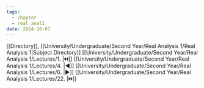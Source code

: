 ```yaml
---
tags:
  - chapter
  - real_anal1
date: 2024-10-07
---
```

[[Directory]], [[University/Undergraduate/Second Year/Real Analysis 1/Real Analysis 1|Subject Directory]]
[[University/Undergraduate/Second Year/Real Analysis 1/Lectures/1. |🞀🞀]] [[University/Undergraduate/Second Year/Real Analysis 1/Lectures/4. |◀]] [[University/Undergraduate/Second Year/Real Analysis 1/Lectures/6. |▶]] [[University/Undergraduate/Second Year/Real Analysis 1/Lectures/22. |🞂🞂]]
# 
## 
### 